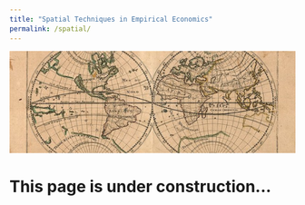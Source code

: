 ```yaml
---
title: "Spatial Techniques in Empirical Economics"
permalink: /spatial/
---
```

![Antiquemap](/assets/images/Antiquemap.jpg)

# This page is under construction...
